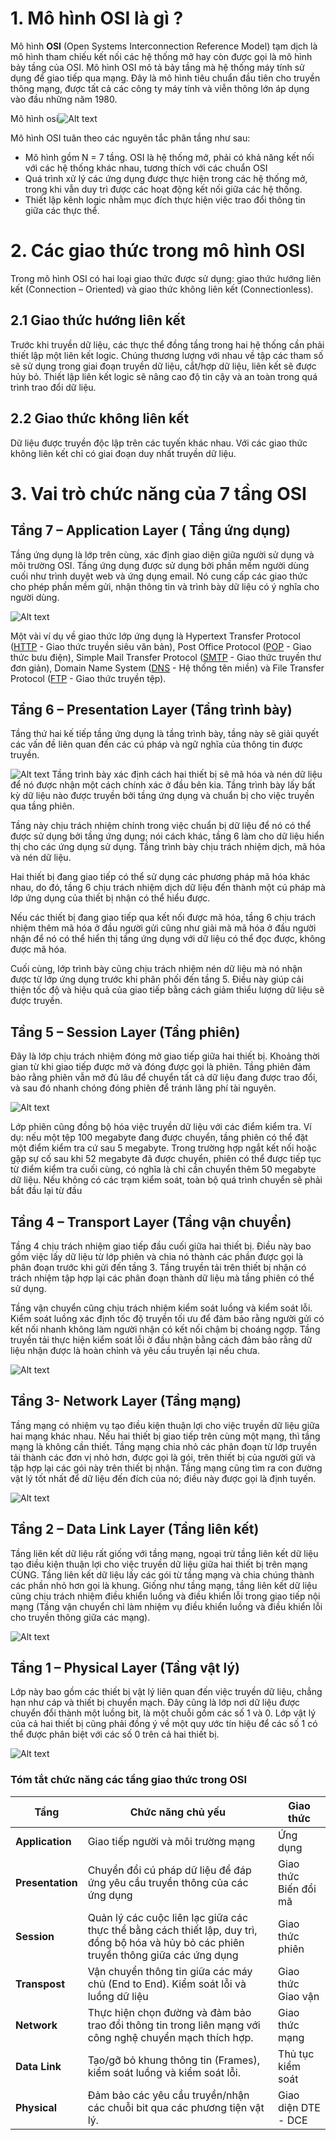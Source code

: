 # 1. Mô hình OSI là gì ?
Mô hình **OSI** (Open Systems Interconnection Reference Model) tạm dịch là mô hình tham chiếu kết nối các hệ thống mở hay còn được gọi là mô hình bảy tầng của OSI. Mô hình OSI mô tả bảy tầng mà hệ thống máy tính sử dụng để giao tiếp qua mạng. Đây là mô hình tiêu chuẩn đầu tiên cho truyền thông mạng, được tất cả các công ty máy tính và viễn thông lớn áp dụng vào đầu những năm 1980. 

Mô hình osi![Alt text](image.png)

Mô hình OSI tuân theo các nguyên tắc phân tầng như sau:  
+ Mô hình gồm N = 7 tầng. OSI là hệ thống mở, phải có khả năng kết nối với các hệ thống khác nhau, tương thích với các chuẩn OSI  
+ Quá trình xử lý các ứng dụng được thực hiện trong các hệ thống mở, trong khi vẫn duy trì được các hoạt động kết nối giữa các hệ thống.
+ Thiết lập kênh logic nhằm mục đích thực hiện việc trao đổi thông tin giữa các thực thể.
# 2. Các giao thức trong mô hình OSI
Trong mô hình OSI có hai loại giao thức được sử dụng: giao thức hướng liên kết (Connection – Oriented) và giao thức không liên kết (Connectionless).
## 2.1 Giao thức hướng liên kết
Trước khi truyền dữ liệu, các thực thể đồng tầng trong hai hệ thống cần phải thiết lập một liên kết logic. Chúng thương lượng với nhau về tập các tham số sẽ sử dụng trong giai đoạn truyền dữ liệu, cắt/hợp dữ liệu, liên kết sẽ được hủy bỏ. Thiết lập liên kết logic sẽ nâng cao độ tin cậy và an toàn trong quá trình trao đổi dữ liệu.
## 2.2 Giao thức không liên kết
Dữ liệu được truyền độc lập trên các tuyến khác nhau. Với các giao thức không liên kết chỉ có giai đoạn duy nhất truyền dữ liệu.
# 3. Vai trò chức năng của 7 tầng OSI
## Tầng 7 – Application Layer ( Tầng ứng dụng)
Tầng ứng dụng là lớp trên cùng, xác định giao diện giữa người sử dụng và môi trường OSI. Tầng ứng dụng được sử dụng bởi phần mềm người dùng cuối như trình duyệt web và ứng dụng email. Nó cung cấp các giao thức cho phép phần mềm gửi, nhận thông tin và trình bày dữ liệu có ý nghĩa cho người dùng.

![Alt text](image-1.png)

Một vài ví dụ về giao thức lớp ứng dụng là Hypertext Transfer Protocol ([HTTP](https://vi.wikipedia.org/wiki/Hypertext_Transfer_Protocol) - Giao thức truyền siêu văn bản), Post Office Protocol ([POP](https://vi.wikipedia.org/wiki/POP) - Giao thức bưu điện), Simple Mail Transfer Protocol ([SMTP](https://vi.wikipedia.org/wiki/SMTP#:~:text=SMTP%20(ti%E1%BA%BFng%20Anh%3A%20Simple%20Mail,STD%203)%2C%20ch%C6%B0%C6%A1ng%205.) - Giao thức truyền thư đơn giản), Domain Name System ([DNS](https://vietnix.vn/dns-la-gi/) - Hệ thống tên miền) và File Transfer Protocol ([FTP](https://vietnix.vn/ftp-la-gi/) - Giao thức truyền tệp).
## Tầng 6 – Presentation Layer (Tầng trình bày)
Tầng thứ hai kế tiếp tầng ứng dụng là tầng trình bày, tầng này sẽ giải quyết các vấn đề liên quan đến các cú pháp và ngữ nghĩa của thông tin được truyền.

![Alt text](image.png)
Tầng trình bày xác định cách hai thiết bị sẽ mã hóa và nén dữ liệu để nó được nhận một cách chính xác ở đầu bên kia. Tầng trình bày lấy bất kỳ dữ liệu nào được truyền bởi tầng ứng dụng và chuẩn bị cho việc truyền qua tầng phiên.

Tầng này chịu trách nhiệm chính trong việc chuẩn bị dữ liệu để nó có thể được sử dụng bởi tầng ứng dụng; nói cách khác, tầng 6 làm cho dữ liệu hiển thị cho các ứng dụng sử dụng. Tầng trình bày chịu trách nhiệm dịch, mã hóa và nén dữ liệu.

Hai thiết bị đang giao tiếp có thể sử dụng các phương pháp mã hóa khác nhau, do đó, tầng 6 chịu trách nhiệm dịch dữ liệu đến thành một cú pháp mà lớp ứng dụng của thiết bị nhận có thể hiểu được.

Nếu các thiết bị đang giao tiếp qua kết nối được mã hóa, tầng 6 chịu trách nhiệm thêm mã hóa ở đầu người gửi cũng như giải mã mã hóa ở đầu người nhận để nó có thể hiển thị tầng ứng dụng với dữ liệu có thể đọc được, không được mã hóa.

Cuối cùng, lớp trình bày cũng chịu trách nhiệm nén dữ liệu mà nó nhận được từ lớp ứng dụng trước khi phân phối đến tầng 5. Điều này giúp cải thiện tốc độ và hiệu quả của giao tiếp bằng cách giảm thiểu lượng dữ liệu sẽ được truyền.
## Tầng 5 – Session Layer (Tầng phiên)
Đây là lớp chịu trách nhiệm đóng mở giao tiếp giữa hai thiết bị. Khoảng thời gian từ khi giao tiếp được mở và đóng được gọi là phiên. Tầng phiên đảm bảo rằng phiên vẫn mở đủ lâu để chuyển tất cả dữ liệu đang được trao đổi, và sau đó nhanh chóng đóng phiên để tránh lãng phí tài nguyên.

![Alt text](5.JPG)

Lớp phiên cũng đồng bộ hóa việc truyền dữ liệu với các điểm kiểm tra. Ví dụ: nếu một tệp 100 megabyte đang được chuyển, tầng phiên có thể đặt một điểm kiểm tra cứ sau 5 megabyte. Trong trường hợp ngắt kết nối hoặc gặp sự cố sau khi 52 megabyte đã được chuyển, phiên có thể được tiếp tục từ điểm kiểm tra cuối cùng, có nghĩa là chỉ cần chuyển thêm 50 megabyte dữ liệu. Nếu không có các trạm kiểm soát, toàn bộ quá trình chuyển sẽ phải bắt đầu lại từ đầu
## Tầng 4 – Transport Layer (Tầng vận chuyển)
Tầng 4 chịu trách nhiệm giao tiếp đầu cuối giữa hai thiết bị. Điều này bao gồm việc lấy dữ liệu từ lớp phiên và chia nó thành các phần được gọi là phân đoạn trước khi gửi đến tầng 3. Tầng truyền tải trên thiết bị nhận có trách nhiệm tập hợp lại các phân đoạn thành dữ liệu mà tầng phiên có thể sử dụng.

Tầng vận chuyển cũng chịu trách nhiệm kiểm soát luồng và kiểm soát lỗi. Kiểm soát luồng xác định tốc độ truyền tối ưu để đảm bảo rằng người gửi có kết nối nhanh không làm người nhận có kết nối chậm bị choáng ngợp. Tầng truyền tải thực hiện kiểm soát lỗi ở đầu nhận bằng cách đảm bảo rằng dữ liệu nhận được là hoàn chỉnh và yêu cầu truyền lại nếu chưa.

![Alt text](6.PNG)
## Tầng 3- Network Layer (Tầng mạng)
Tầng mạng có nhiệm vụ tạo điều kiện thuận lợi cho việc truyền dữ liệu giữa hai mạng khác nhau. Nếu hai thiết bị giao tiếp trên cùng một mạng, thì tầng mạng là không cần thiết. Tầng mạng chia nhỏ các phân đoạn từ lớp truyền tải thành các đơn vị nhỏ hơn, được gọi là gói, trên thiết bị của người gửi và tập hợp lại các gói này trên thiết bị nhận. Tầng mạng cũng tìm ra con đường vật lý tốt nhất để dữ liệu đến đích của nó; điều này được gọi là định tuyến.

![Alt text](../Images/7.PNG)
## Tầng 2 – Data Link Layer (Tầng liên kết)
Tầng liên kết dữ liệu rất giống với tầng mạng, ngoại trừ tầng liên kết dữ liệu tạo điều kiện thuận lợi cho việc truyền dữ liệu giữa hai thiết bị trên mạng CÙNG. Tầng liên kết dữ liệu lấy các gói từ tầng mạng và chia chúng thành các phần nhỏ hơn gọi là khung. Giống như tầng mạng, tầng liên kết dữ liệu cũng chịu trách nhiệm điều khiển luồng và điều khiển lỗi trong giao tiếp nội mạng (Tầng vận chuyển chỉ làm nhiệm vụ điều khiển luồng và điều khiển lỗi cho truyền thông giữa các mạng).

![Alt text](../Images/8.PNG)
## Tầng 1 – Physical Layer (Tầng vật lý)
Lớp này bao gồm các thiết bị vật lý liên quan đến việc truyền dữ liệu, chẳng hạn như cáp và thiết bị chuyển mạch. Đây cũng là lớp nơi dữ liệu được chuyển đổi thành một luồng bit, là một chuỗi gồm các số 1 và 0. Lớp vật lý của cả hai thiết bị cũng phải đồng ý về một quy ước tín hiệu để các số 1 có thể được phân biệt với các số 0 trên cả hai thiết bị.

![Alt text](../Images/9.PNG)


### Tóm tắt chức năng các tầng giao thức trong OSI
|Tầng|Chức năng chủ yếu|Giao thức|  
|----|------------------|---------|
|__Application__|Giao tiếp người và môi trường mạng|Ứng dụng|
|__Presentation__|Chuyển đổi cú pháp dữ liệu để đáp ứng yêu cầu truyền thông của các ứng dụng|Giao thức Biến đổi mã| 
|__Session__|Quản lý các cuộc liên lạc giữa các thực thể bằng cách thiết lập, duy trì, đồng bộ hóa và hủy bỏ các phiên truyền thông giữa các ứng dụng|Giao thức phiên|
|__Transpost__|Vận chuyển thông tin giữa các máy chủ (End to End). Kiểm soát lỗi và luồng dữ liệu|Giao thức Giao vận| 
|__Network__|Thực hiện chọn đường và đảm bảo trao đổi thông tin trong liên mạng với công nghệ chuyển mạch thích hợp.|Giao thức mạng|
|__Data Link__|Tạo/gỡ bỏ khung thông tin (Frames), kiểm soát luồng và kiểm soát lỗi.|Thủ tục kiểm soát|
|__Physical__|Đảm bảo các yêu cầu truyền/nhận các chuỗi bit qua các phương tiện vật lý.|Giao diện DTE - DCE| 